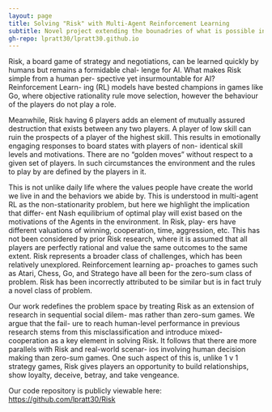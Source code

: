```yaml
---
layout: page
title: Solving "Risk" with Multi-Agent Reinforcement Learning
subtitle: Novel project extending the bounadries of what is possible in AI today
gh-repo: lpratt30/lpratt30.github.io
---
```


Risk, a board game of strategy and negotiations, can be
learned quickly by humans but remains a formidable chal-
lenge for AI. What makes Risk simple from a human per-
spective yet insurmountable for AI? Reinforcement Learn-
ing (RL) models have bested champions in games like Go,
where objective rationality rule move selection, however the
behaviour of the players do not play a role.

Meanwhile, Risk having 6 players adds an element of
mutually assured destruction that exists between any two
players. A player of low skill can ruin the prospects of
a player of the highest skill. This results in emotionally
engaging responses to board states with players of non-
identical skill levels and motivations. There are no “golden
moves” without respect to a given set of players. In such
circumstances the environment and the rules to play by are
defined by the players in it.

This is not unlike daily life where the values people have
create the world we live in and the behaviors we abide by.
This is understood in multi-agent RL as the non-stationarity
problem, but here we highlight the implication that differ-
ent Nash equilibrium of optimal play will exist based on the
motivations of the Agents in the environment. In Risk, play-
ers have different valuations of winning, cooperation, time,
aggression, etc. This has not been considered by prior Risk
research, where it is assumed that all players are perfectly
rational and value the same outcomes to the same extent.
Risk represents a broader class of challenges, which has
been relatively unexplored. Reinforcement learning ap-
proaches to games such as Atari, Chess, Go, and Stratego
have all been for the zero-sum class of problem. Risk has
been incorrectly attributed to be similar but is in fact truly a
novel class of problem.

Our work redefines the problem space by treating Risk
as an extension of research in sequential social dilem-
mas rather than zero-sum games. We argue that the fail-
ure to reach human-level performance in previous research
stems from this misclassification and introduce mixed-
cooperation as a key element in solving Risk. It follows that
there are more parallels with Risk and real-world scenar-
ios involving human decision making than zero-sum games.
One such aspect of this is, unlike 1 v 1 strategy games, Risk
gives players an opportunity to build relationships, show
loyalty, deceive, betray, and take vengeance.

Our code repository is publicly viewable here: https://github.com/lpratt30/Risk  
